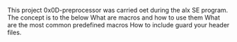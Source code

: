 This project 0x0D-preprocessor was carried oet during the alx SE program. The concept is to the below
What are macros and how to use them
What are the most common predefined macros
How to include guard your header files.
